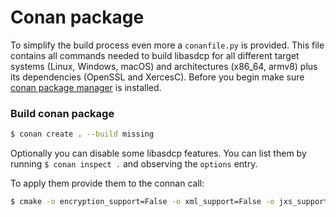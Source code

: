 # Conan package

To simplify the build process even more a `conanfile.py` is provided. This file contains all commands needed to build libasdcp for all different target systems (Linux, Windows, macOS) and architectures (x86_64, armv8) plus its dependencies (OpenSSL and XercesC).
Before you begin make sure [conan package manager](https://conan.io/) is installed.

### Build conan package

```bash
$ conan create . --build missing
```

Optionally you can disable some libasdcp features. You can list them by running `$ conan inspect .` and observing the `options` entry.

To apply them provide them to the connan call:
```bash
$ cmake -o encryption_support=False -o xml_support=False -o jxs_support=False . --build missing
```

